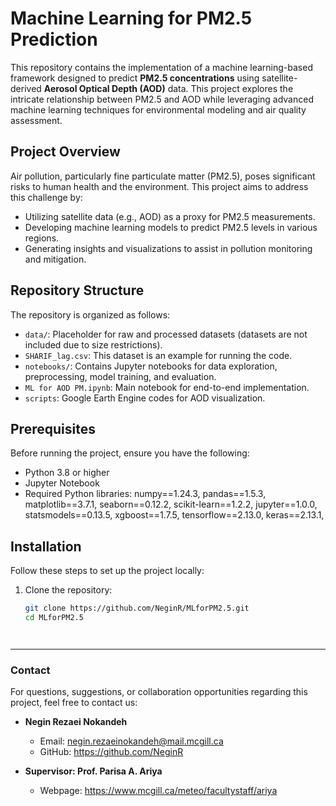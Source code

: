 # Machine Learning for PM2.5 Prediction

This repository contains the implementation of a machine learning-based framework designed to predict **PM2.5 concentrations** using satellite-derived **Aerosol Optical Depth (AOD)** data. This project explores the intricate relationship between PM2.5 and AOD while leveraging advanced machine learning techniques for environmental modeling and air quality assessment.

## Project Overview

Air pollution, particularly fine particulate matter (PM2.5), poses significant risks to human health and the environment. This project aims to address this challenge by:
- Utilizing satellite data (e.g., AOD) as a proxy for PM2.5 measurements.
- Developing machine learning models to predict PM2.5 levels in various regions.
- Generating insights and visualizations to assist in pollution monitoring and mitigation.

## Repository Structure

The repository is organized as follows:

- `data/`: Placeholder for raw and processed datasets (datasets are not included due to size restrictions).
- `SHARIF_lag.csv`: This dataset is an example for running the code.
- `notebooks/`: Contains Jupyter notebooks for data exploration, preprocessing, model training, and evaluation.
- `ML for AOD PM.ipynb`: Main notebook for end-to-end implementation.
- `scripts`: Google Earth Engine codes for AOD visualization.


## Prerequisites

Before running the project, ensure you have the following:

- Python 3.8 or higher
- Jupyter Notebook
- Required Python libraries:
  numpy==1.24.3,
  pandas==1.5.3,
  matplotlib==3.7.1,
  seaborn==0.12.2,
  scikit-learn==1.2.2,
  jupyter==1.0.0,
  statsmodels==0.13.5,
  xgboost==1.7.5,
  tensorflow==2.13.0,
  keras==2.13.1,


## Installation

Follow these steps to set up the project locally:

1. Clone the repository:
   ```bash
   git clone https://github.com/NeginR/MLforPM2.5.git
   cd MLforPM2.5



   
---

### **Contact**


For questions, suggestions, or collaboration opportunities regarding this project, feel free to contact us:

- **Negin Rezaei Nokandeh**  
  - Email: negin.rezaeinokandeh@mail.mcgill.ca  
  - GitHub: https://github.com/NeginR

- **Supervisor: Prof. Parisa A. Ariya**  
  - Webpage: https://www.mcgill.ca/meteo/facultystaff/ariya


